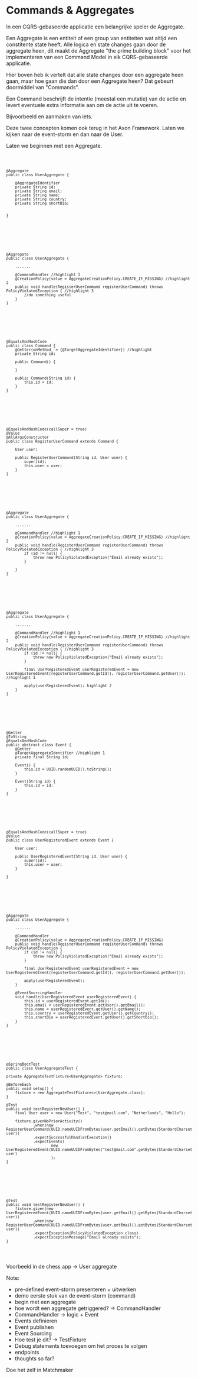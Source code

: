 # Commands & Aggregates

In een CQRS-gebaseerde applicatie een belangrijke speler de Aggregate.

Een Aggregate is een entiteit of een group van entiteiten wat altijd een constitente state heeft. 
Alle logica en state changes gaan door de aggregate heen, dit maakt de Aggregate "the prime building block" 
voor het implementeren van een Command Model in elk CQRS-gebaseerde applicatie.

Hier boven heb ik vertelt dat alle state changes door een aggregate heen gaan, maar hoe gaan die dan 
door een Aggregate heen? Dat gebeurt doormiddel van "Commands".

Een Command beschrijft de intentie (meestal een mutatie) van de actie en levert eventuele extra informatie aan
om de actie uit te voeren. 

Bijvoorbeeld en aanmaken van iets.


Deze twee concepten komen ook terug in het Axon Framework. Laten we kijken naar 
de event-storm en dan naar de User.

Laten we beginnen met een Aggregate.

<section>
<pre><code data-trim data-noescape>

    @Aggregate
    public class UserAggregate {

        @AggregateIdentifier
        private String id;
        private String email;
        private String name;
        private String country;
        private String shortBio;


    }
    
</code></pre>
</section>

<section>
<pre><code data-trim data-noescape>

    @Aggregate
    public class UserAggregate {

        .......

        @CommandHandler //highlight 1
        @CreationPolicy(value = AggregateCreationPolicy.CREATE_IF_MISSING) //highlight 2 
        public void handle(RegisterUserCommand registerUserCommand) throws PolicyViolatedException { //highlight 3
            //do something useful
        }
    }
    
</code></pre>
</section>

<section>
<pre><code data-trim data-noescape>

    @EqualsAndHashCode
    public class Command {
        @Getter(onMethod_ = {@TargetAggregateIdentifier}) //highlight
        private String id;

        public Command() {

        }

        public Command(String id) {
            this.id = id;
        }
    }
    
</code></pre>
</section>

<section>
<pre><code data-trim data-noescape>

    @EqualsAndHashCode(callSuper = true)
    @Value
    @AllArgsConstructor
    public class RegisterUserCommand extends Command {

        User user;

        public RegisterUserCommand(String id, User user) {
            super(id);
            this.user = user;
        }
    }
    
</code></pre>
</section>

<section>
<pre><code data-trim data-noescape>

    @Aggregate
    public class UserAggregate {

        .......

        @CommandHandler //highlight 1
        @CreationPolicy(value = AggregateCreationPolicy.CREATE_IF_MISSING) //highlight 2 
        public void handle(RegisterUserCommand registerUserCommand) throws PolicyViolatedException { //highlight 3
            if (id != null) {
                throw new PolicyViolatedException("Email already exists");
            }

        }
    }
    
</code></pre>
</section>

<section>
<pre><code data-trim data-noescape>

    @Aggregate
    public class UserAggregate {

        .......

        @CommandHandler //highlight 1
        @CreationPolicy(value = AggregateCreationPolicy.CREATE_IF_MISSING) //highlight 2 
        public void handle(RegisterUserCommand registerUserCommand) throws PolicyViolatedException { //highlight 3
            if (id != null) {
                throw new PolicyViolatedException("Email already exists");
            }

            final UserRegisteredEvent userRegisteredEvent = new UserRegisteredEvent(registerUserCommand.getId(), registerUserCommand.getUser()); //highlight 1

            apply(userRegisteredEvent); highlight 2
        }
    }
    
</code></pre>
</section>

<section>
<pre><code data-trim data-noescape>

    @Getter
    @ToString
    @EqualsAndHashCode
    public abstract class Event {
        @Getter
        @TargetAggregateIdentifier //highlight 1
        private final String id;

        Event() {
            this.id = UUID.randomUUID().toString();
        }

        Event(String id) {
            this.id = id;
        }
    }
    
</code></pre>
</section>

<section>
<pre><code data-trim data-noescape>

    @EqualsAndHashCode(callSuper = true)
    @Value
    public class UserRegisteredEvent extends Event {

        User user;

        public UserRegisteredEvent(String id, User user) {
            super(id);
            this.user = user;
        }

    }
    
</code></pre>
</section>


<section>
<pre><code data-trim data-noescape>

    @Aggregate
    public class UserAggregate {

        .......

        @CommandHandler
        @CreationPolicy(value = AggregateCreationPolicy.CREATE_IF_MISSING)
        public void handle(RegisterUserCommand registerUserCommand) throws PolicyViolatedException {
            if (id != null) {
                throw new PolicyViolatedException("Email already exists");
            }

            final UserRegisteredEvent userRegisteredEvent = new UserRegisteredEvent(registerUserCommand.getId(), registerUserCommand.getUser());

            apply(userRegisteredEvent); 
        }

        @EventSourcingHandler
        void handle(UserRegisteredEvent userRegisteredEvent) {
            this.id = userRegisteredEvent.getId();
            this.email = userRegisteredEvent.getUser().getEmail();
            this.name = userRegisteredEvent.getUser().getName();
            this.country = userRegisteredEvent.getUser().getCountry();
            this.shortBio = userRegisteredEvent.getUser().getShortBio();
        }
    }
    
</code></pre>
</section>


<section>
<pre><code data-trim data-noescape>

    @SpringBootTest
    public class UserAggregateTest {

    private AggregateTestFixture<UserAggregate> fixture;

    @BeforeEach
    public void setup() {
        fixture = new AggregateTestFixture<>(UserAggregate.class);
    }

    @Test
    public void testRegisterNewUser() {
        final User user = new User("Test", "test@mail.com", "Netherlands", "Hello");

        fixture.givenNoPriorActivity()
                .when(new RegisterUserCommand(UUID.nameUUIDFromBytes(user.getEmail().getBytes(StandardCharsets.UTF_8)).toString(), user))
                .expectSuccessfulHandlerExecution()
                .expectEvents(
                        new UserRegisteredEvent(UUID.nameUUIDFromBytes("test@mail.com".getBytes(StandardCharsets.UTF_8)).toString(), user)
                        );
    }
    
</code></pre>
</section>

<section>
<pre><code data-trim data-noescape>

    @Test
    public void testRegisterNewUser() {
        fixture.given(new UserRegisteredEvent(UUID.nameUUIDFromBytes(user.getEmail().getBytes(StandardCharsets.UTF_8)).toString(), user))
                .when(new RegisterUserCommand(UUID.nameUUIDFromBytes(user.getEmail().getBytes(StandardCharsets.UTF_8)).toString(), user))
                .expectException(PolicyViolatedException.class)
                .expectExceptionMessage("Email already exists");
    }
    
</code></pre>
</section>
Voorbeeld in de chess app -> User aggregate



Note:

- pre-defined event-storm presenteren + uitwerken
- demo eerste stuk van de event-storm (command)
- begin met een aggregate
- hoe wordt een aggregate getriggered? -> CommandHandler
- CommandHandler -> logic + Event
- Events definieren
- Event publishen
- Event Sourcing
- Hoe test je dit? -> TestFixture
- Debug statements toevoegen om het proces te volgen
- endpoints
- thoughts so far?

Doe het zelf in Matchmaker
